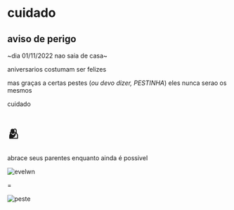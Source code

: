 # cuidado
## aviso de perigo

~dia 01/11/2022 nao saia de casa~

aniversarios costumam ser felizes

mas graças a certas pestes (*ou devo dizer, PESTINHA*) eles nunca serao os mesmos 

cuidado 
# 🫂
abrace seus parentes enquanto ainda é possivel

![evelwn](https://lh3.googleusercontent.com/qgtzgDdXxsNcNDi_DjWrdLtZt8G6JtrZxbvJ-6entSq8KkmvjUPeZZ-dBlO_qvjM_VYNsO5DjNnUFu3Bew934A2aG7LCanYRk1x9QCEmJXuZXIfEemctQqIDhjw4O-4XrD2nD2CGd9Zm3Y97gMcTYcLRywtE6lBKlqaj6EGJ3ehqh4Hb9MMMn0MS0-rRKR_nA5iCUPm-k0FowjNneYojkdmnMSDk3dQ8-8Awh5Th8czlLJq4iSiSqfSZyiDJ0vtmZbOYn-JjsHfKCkrzaokJJfm_jn3q_3Lv3tvevdCusTQE1fP-L4dcN_7_5NhEiAs2x_5JKAVCHBLGTbW3DMCGtE4g25qPwmOSnMjIoZhi8sZLZur5CJSV5Fyw5RGOLwoW6gPQRX6fecmqSK4XdM5k2te7L7a7pyIYgiCWdMT3YKNSZJS3LkeOEVKM0qoB3gcEY4MipCahHQnxfBLPZp62Zx6VUTJn9InRsVDtLYrKikr-d2gzHKFHNOKcm7BOzrAY7tWsGT9NAzjUsHs6b1QZvVyx0OwZDHC78Geu3tHN-VCjfJBQ5pHqqz3Y76vgRVMKVMdHWbyTZoOzkz7-lG4lTiEmaLwoL1j6og8RqIPD45-__L0Ahnd9XJRmi0sqv6ydWtEFXWjYmnWTahTB1B_HvrlaDQjMreJlmvJkh2bPcdQbeVcp5Qdrbuphsl8UtqRNFXVAKajKi6qQUX0ENkNfuGv-RZLaZWvX7B8a6JrSl4Wr-ACYR8qaXMtnR8ZqXZPSPg1Uq_c_ruXm-09cLbO2wKB6tB5SZJDy=w493-h657-no?authuser=0)

=

![peste](https://ichef.bbci.co.uk/news/800/cpsprodpb/554B/production/_113253812_gettyimages-1217380149.jpg.webp)

